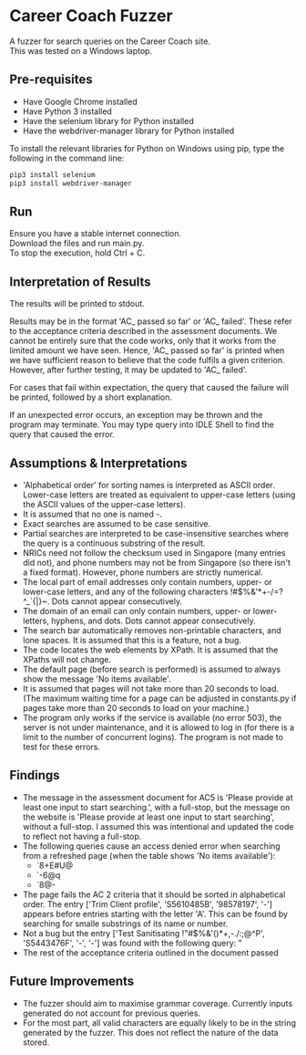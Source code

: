 # Career Coach Fuzzer
A fuzzer for search queries on the Career Coach site.  
This was tested on a Windows laptop.
## Pre-requisites
* Have Google Chrome installed
* Have Python 3 installed
* Have the selenium library for Python installed
* Have the webdriver-manager library for Python installed

To install the relevant libraries for Python on Windows using pip, type the following in the command line:
```bash
pip3 install selenium
pip3 install webdriver-manager
```
## Run
Ensure you have a stable internet connection.  
Download the files and run main.py.  
To stop the execution, hold Ctrl + C.
## Interpretation of Results
The results will be printed to stdout.  

Results may be in the format 'AC_ passed so far' or 'AC_ failed'. These refer to the acceptance criteria described in the assessment documents. We cannot be entirely sure that the code works, only that it works from the limited amount we have seen. Hence, 'AC_ passed so far' is printed when we have sufficient reason to believe that the code fulfils a given criterion. However, after further testing, it may be updated to 'AC_ failed'.  

For cases that fail within expectation, the query that caused the failure will be printed, followed by a short explanation.  

If an unexpected error occurs, an exception may be thrown and the program may terminate. You may type query into IDLE Shell to find the query that caused the error.
## Assumptions & Interpretations
* 'Alphabetical order' for sorting names is interpreted as ASCII order. Lower-case letters are treated as equivalent to upper-case letters (using the ASCII values of the upper-case letters).
* It is assumed that no one is named -.
* Exact searches are assumed to be case sensitive.
* Partial searches are interpreted to be case-insensitive searches where the query is a continuous substring of the result.
* NRICs need not follow the checksum used in Singapore (many entries did not), and phone numbers may not be from Singapore (so there isn't a fixed format). However, phone numbers are strictly numerical.
* The local part of email addresses only contain numbers, upper- or lower-case letters, and any of the following characters !#$%&'*+-/=?^_`{|}~. Dots cannot appear consecutively.
* The domain of an email can only contain numbers, upper- or lower-letters, hyphens, and dots. Dots cannot appear consecutively.
* The search bar automatically removes non-printable characters, and lone spaces. It is assumed that this is a feature, not a bug.
* The code locates the web elements by XPath. It is assumed that the XPaths will not change.
* The default page (before search is performed) is assumed to always show the message 'No items available'.
* It is assumed that pages will not take more than 20 seconds to load. (The maximum waiting time for a page can be adjusted in constants.py if pages take more than 20 seconds to load on your machine.)
* The program only works if the service is available (no error 503), the server is not under maintenance, and it is allowed to log in (for there is a limit to the number of concurrent logins). The program is not made to test for these errors.
## Findings
* The message in the assessment document for AC5 is 'Please provide at least one input to start searching.', with a full-stop, but the message on the website is 'Please provide at least one input to start searching', without a full-stop. I assumed this was intentional and updated the code to reflect not having a full-stop.
* The following queries cause an access denied error when searching from a refreshed page (when the table shows 'No items available'):
  * `8+E#U@
  * `-6@q
  * `8@-
* The page fails the AC 2 criteria that it should be sorted in alphabetical order. The entry ['Trim Client profile', 'S5610485B', '98578197', '-'] appears before entries starting with the letter 'A'. This can be found by searching for smalle substrings of its name or number.
* Not a bug but the entry ['Test Sanitisating !"#$%&'()*+,-./:;@^P', 'S5443476F', '-', '-'] was found with the following query: "
* The rest of the acceptance criteria outlined in the document passed 
## Future Improvements
* The fuzzer should aim to maximise grammar coverage. Currently inputs generated do not account for previous queries.
* For the most part, all valid characters are equally likely to be in the string generated by the fuzzer. This does not reflect the nature of the data stored.
